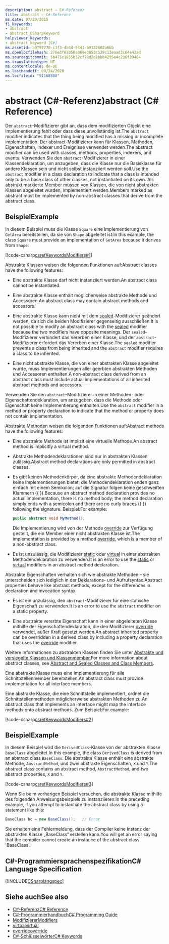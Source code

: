 ```yaml
---
description: abstract – C#-Referenz
title: abstract – C#-Referenz
ms.date: 07/20/2015
f1_keywords:
- abstract
- abstract_CSharpKeyword
helpviewer_keywords:
- abstract keyword [C#]
ms.assetid: b0797770-c1f3-4b4d-9441-b9122602a6bb
ms.openlocfilehash: 276e3f6ab50a069e3852c529c13eaad3c64e42ad
ms.sourcegitcommit: 5b475c1855b32cf78d2d1bbb4295e4c236f39464
ms.translationtype: HT
ms.contentlocale: de-DE
ms.lasthandoff: 09/24/2020
ms.locfileid: "91168880"
---
```

# <a name="abstract-c-reference"></a><span data-ttu-id="d5736-103">abstract (C#-Referenz)</span><span class="sxs-lookup"><span data-stu-id="d5736-103">abstract (C# Reference)</span></span>

<span data-ttu-id="d5736-104">Der `abstract`-Modifizierer gibt an, dass dem modifizierten Objekt eine Implementierung fehlt oder dass diese unvollständig ist.</span><span class="sxs-lookup"><span data-stu-id="d5736-104">The `abstract` modifier indicates that the thing being modified has a missing or incomplete implementation.</span></span> <span data-ttu-id="d5736-105">Der abstract-Modifizierer kann für Klassen, Methoden, Eigenschaften, Indexer und Ereignisse verwendet werden.</span><span class="sxs-lookup"><span data-stu-id="d5736-105">The abstract modifier can be used with classes, methods, properties, indexers, and events.</span></span> <span data-ttu-id="d5736-106">Verwenden Sie den `abstract`-Modifizierer in einer Klassendeklaration, um anzugeben, dass die Klasse nur die Basisklasse für andere Klassen sein und nicht selbst instanziiert werden soll.</span><span class="sxs-lookup"><span data-stu-id="d5736-106">Use the `abstract` modifier in a class declaration to indicate that a class is intended only to be a base class of other classes, not instantiated on its own.</span></span> <span data-ttu-id="d5736-107">Als abstrakt markierte Member müssen von Klassen, die von nicht abstrakten Klassen abgeleitet wurden, implementiert werden.</span><span class="sxs-lookup"><span data-stu-id="d5736-107">Members marked as abstract must be implemented by non-abstract classes that derive from the abstract class.</span></span>
  
## <a name="example"></a><span data-ttu-id="d5736-108">Beispiel</span><span class="sxs-lookup"><span data-stu-id="d5736-108">Example</span></span>  

 <span data-ttu-id="d5736-109">In diesem Beispiel muss die Klasse `Square` eine Implementierung von `GetArea` bereitstellen, da sie von `Shape` abgeleitet ist:</span><span class="sxs-lookup"><span data-stu-id="d5736-109">In this example, the class `Square` must provide an implementation of `GetArea` because it derives from `Shape`:</span></span>  
  
 [!code-csharp[csrefKeywordsModifiers#1](~/samples/snippets/csharp/VS_Snippets_VBCSharp/csrefKeywordsModifiers/CS/csrefKeywordsModifiers.cs#1)]
  
 <span data-ttu-id="d5736-110">Abstrakte Klassen weisen die folgenden Funktionen auf:</span><span class="sxs-lookup"><span data-stu-id="d5736-110">Abstract classes have the following features:</span></span>  
  
- <span data-ttu-id="d5736-111">Eine abstrakte Klasse darf nicht instanziiert werden.</span><span class="sxs-lookup"><span data-stu-id="d5736-111">An abstract class cannot be instantiated.</span></span>  
  
- <span data-ttu-id="d5736-112">Eine abstrakte Klasse enthält möglicherweise abstrakte Methode und Accessoren.</span><span class="sxs-lookup"><span data-stu-id="d5736-112">An abstract class may contain abstract methods and accessors.</span></span>  
  
- <span data-ttu-id="d5736-113">Eine abstrakte Klasse kann nicht mit dem [sealed](./sealed.md)-Modifizierer geändert werden, da sich die beiden Modifizierer gegenseitig ausschließen.</span><span class="sxs-lookup"><span data-stu-id="d5736-113">It is not possible to modify an abstract class with the [sealed](./sealed.md) modifier because the two modifiers have opposite meanings.</span></span> <span data-ttu-id="d5736-114">Der `sealed`-Modifizierer verhindert das Vererben einer Klasse, und der `abstract`-Modifizierer erfordert das Vererben einer Klasse.</span><span class="sxs-lookup"><span data-stu-id="d5736-114">The `sealed` modifier prevents a class from being inherited and the `abstract` modifier requires a class to be inherited.</span></span>  
  
- <span data-ttu-id="d5736-115">Eine nicht abstrakte Klasse, die von einer abstrakten Klasse abgeleitet wurde, muss Implementierungen aller geerbten abstrakten Methoden und Accessoren enthalten.</span><span class="sxs-lookup"><span data-stu-id="d5736-115">A non-abstract class derived from an abstract class must include actual implementations of all inherited abstract methods and accessors.</span></span>  
  
 <span data-ttu-id="d5736-116">Verwenden Sie den `abstract`-Modifizierer in einer Methoden- oder Eigenschaftendeklaration, um anzugeben, dass die Methode oder Eigenschaft keine Implementierung enthalten.</span><span class="sxs-lookup"><span data-stu-id="d5736-116">Use the `abstract` modifier in a method or property declaration to indicate that the method or property does not contain implementation.</span></span>  
  
 <span data-ttu-id="d5736-117">Abstrakte Methoden weisen die folgenden Funktionen auf:</span><span class="sxs-lookup"><span data-stu-id="d5736-117">Abstract methods have the following features:</span></span>  
  
- <span data-ttu-id="d5736-118">Eine abstrakte Methode ist implizit eine virtuelle Methode.</span><span class="sxs-lookup"><span data-stu-id="d5736-118">An abstract method is implicitly a virtual method.</span></span>  
  
- <span data-ttu-id="d5736-119">Abstrakte Methodendeklarationen sind nur in abstrakten Klassen zulässig.</span><span class="sxs-lookup"><span data-stu-id="d5736-119">Abstract method declarations are only permitted in abstract classes.</span></span>  
  
- <span data-ttu-id="d5736-120">Es gibt keinen Methodenkörper, da eine abstrakte Methodendeklaration keine Implementierungen bietet; die Methodendeklaration enden ganz einfach mit einem Semikolon; auf die Signatur folgen keine geschweiften Klammern ({ }).</span><span class="sxs-lookup"><span data-stu-id="d5736-120">Because an abstract method declaration provides no actual implementation, there is no method body; the method declaration simply ends with a semicolon and there are no curly braces ({ }) following the signature.</span></span> <span data-ttu-id="d5736-121">Beispiel:</span><span class="sxs-lookup"><span data-stu-id="d5736-121">For example:</span></span>  
  
    ```csharp  
    public abstract void MyMethod();  
    ```  
  
     <span data-ttu-id="d5736-122">Die Implementierung wird von der Methode [override](./override.md) zur Verfügung gestellt, die ein Member einer nicht abstrakten Klasse ist.</span><span class="sxs-lookup"><span data-stu-id="d5736-122">The implementation is provided by a method [override](./override.md), which is a member of a non-abstract class.</span></span>  
  
- <span data-ttu-id="d5736-123">Es ist unzulässig, die Modifizierer [static](./static.md) oder [virtual](./virtual.md) in einer abstrakten Methodendeklaration zu verwenden.</span><span class="sxs-lookup"><span data-stu-id="d5736-123">It is an error to use the [static](./static.md) or [virtual](./virtual.md) modifiers in an abstract method declaration.</span></span>  
  
 <span data-ttu-id="d5736-124">Abstrakte Eigenschaften verhalten sich wie abstrakte Methoden – sie unterscheiden sich lediglich in der Deklarations- und Aufrufsyntax.</span><span class="sxs-lookup"><span data-stu-id="d5736-124">Abstract properties behave like abstract methods, except for the differences in declaration and invocation syntax.</span></span>  
  
- <span data-ttu-id="d5736-125">Es ist ein unzulässig, den `abstract`-Modifizierer für eine statische Eigenschaft zu verwenden.</span><span class="sxs-lookup"><span data-stu-id="d5736-125">It is an error to use the `abstract` modifier on a static property.</span></span>  
  
- <span data-ttu-id="d5736-126">Eine abstrakte vererbte Eigenschaft kann in einer abgeleiteten Klasse mithilfe der Eigenschaftendeklaration, die den Modifizierer [override](./override.md) verwendet, außer Kraft gesetzt werden.</span><span class="sxs-lookup"><span data-stu-id="d5736-126">An abstract inherited property can be overridden in a derived class by including a property declaration that uses the [override](./override.md) modifier.</span></span>  
  
 <span data-ttu-id="d5736-127">Weitere Informationen zu abstrakten Klassen finden Sie unter [Abstrakte und versiegelte Klassen und Klassenmember](../../programming-guide/classes-and-structs/abstract-and-sealed-classes-and-class-members.md).</span><span class="sxs-lookup"><span data-stu-id="d5736-127">For more information about abstract classes, see [Abstract and Sealed Classes and Class Members](../../programming-guide/classes-and-structs/abstract-and-sealed-classes-and-class-members.md).</span></span>  
  
 <span data-ttu-id="d5736-128">Eine abstrakte Klasse muss eine Implementierung für alle Schnittstellenmember bereitstellen.</span><span class="sxs-lookup"><span data-stu-id="d5736-128">An abstract class must provide implementation for all interface members.</span></span>  
  
 <span data-ttu-id="d5736-129">Eine abstrakte Klasse, die eine Schnittstelle implementiert, ordnet die Schnittstellenmethoden möglicherweise abstrakten Methoden zu.</span><span class="sxs-lookup"><span data-stu-id="d5736-129">An abstract class that implements an interface might map the interface methods onto abstract methods.</span></span> <span data-ttu-id="d5736-130">Zum Beispiel:</span><span class="sxs-lookup"><span data-stu-id="d5736-130">For example:</span></span>  
  
[!code-csharp[csrefKeywordsModifiers#2](~/samples/snippets/csharp/VS_Snippets_VBCSharp/csrefKeywordsModifiers/CS/csrefKeywordsModifiers.cs#2)]
  
## <a name="example"></a><span data-ttu-id="d5736-131">Beispiel</span><span class="sxs-lookup"><span data-stu-id="d5736-131">Example</span></span>  

 <span data-ttu-id="d5736-132">In diesem Beispiel wird die `DerivedClass`-Klasse von der abstrakten Klasse `BaseClass` abgeleitet.</span><span class="sxs-lookup"><span data-stu-id="d5736-132">In this example, the class `DerivedClass` is derived from an abstract class `BaseClass`.</span></span> <span data-ttu-id="d5736-133">Die abstrakte Klasse enthält eine abstrakte Methode, `AbstractMethod`, und zwei abstrakte Eigenschaften, `X` und `Y`.</span><span class="sxs-lookup"><span data-stu-id="d5736-133">The abstract class contains an abstract method, `AbstractMethod`, and two abstract properties, `X` and `Y`.</span></span>  
  
[!code-csharp[csrefKeywordsModifiers#3](~/samples/snippets/csharp/VS_Snippets_VBCSharp/csrefKeywordsModifiers/CS/csrefKeywordsModifiers.cs#3)]
  
 <span data-ttu-id="d5736-134">Wenn Sie beim vorherigen Beispiel versuchen, die abstrakte Klasse mithilfe des folgenden Anweisungsbeispiels zu instanziieren:</span><span class="sxs-lookup"><span data-stu-id="d5736-134">In the preceding example, if you attempt to instantiate the abstract class by using a statement like this:</span></span>  
  
```csharp
BaseClass bc = new BaseClass();   // Error  
```  
  
<span data-ttu-id="d5736-135">Sie erhalten eine Fehlermeldung, dass der Compiler keine Instanz der abstrakten Klasse „BaseClass“ erstellen kann.</span><span class="sxs-lookup"><span data-stu-id="d5736-135">You will get an error saying that the compiler cannot create an instance of the abstract class 'BaseClass'.</span></span>  
  
## <a name="c-language-specification"></a><span data-ttu-id="d5736-136">C#-Programmiersprachenspezifikation</span><span class="sxs-lookup"><span data-stu-id="d5736-136">C# Language Specification</span></span>  

 [!INCLUDE[CSharplangspec](~/includes/csharplangspec-md.md)]  
  
## <a name="see-also"></a><span data-ttu-id="d5736-137">Siehe auch</span><span class="sxs-lookup"><span data-stu-id="d5736-137">See also</span></span>

- [<span data-ttu-id="d5736-138">C#-Referenz</span><span class="sxs-lookup"><span data-stu-id="d5736-138">C# Reference</span></span>](../index.md)
- [<span data-ttu-id="d5736-139">C#-Programmierhandbuch</span><span class="sxs-lookup"><span data-stu-id="d5736-139">C# Programming Guide</span></span>](../../programming-guide/index.md)
- [<span data-ttu-id="d5736-140">Modifizierer</span><span class="sxs-lookup"><span data-stu-id="d5736-140">Modifiers</span></span>](index.md)
- [<span data-ttu-id="d5736-141">virtual</span><span class="sxs-lookup"><span data-stu-id="d5736-141">virtual</span></span>](./virtual.md)
- [<span data-ttu-id="d5736-142">override</span><span class="sxs-lookup"><span data-stu-id="d5736-142">override</span></span>](./override.md)
- [<span data-ttu-id="d5736-143">C#-Schlüsselwörter</span><span class="sxs-lookup"><span data-stu-id="d5736-143">C# Keywords</span></span>](./index.md)
